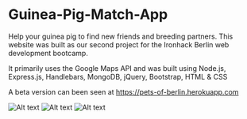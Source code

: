 # Guinea-Pig-Match-App
Help your guinea pig to find new friends and breeding partners.  This website was built as our second project for the Ironhack Berlin web development bootcamp.  

It primarily uses the Google Maps API and was built using Node.js, Express.js, Handlebars, MongoDB, jQuery, Bootstrap, HTML & CSS

A beta version can been seen at https://pets-of-berlin.herokuapp.com

![Alt text](/public/imaages/poBpic1.png?raw=true "Pets of Berlin")
![Alt text](/public/imaages/poBpic2.png?raw=true "Pets of Berlin")
![Alt text](/public/imaages/poBpic3.png?raw=true "Pets of Berlin")
